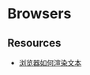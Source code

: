 # Browsers


## Resources

- [浏览器如何渲染文本](http://blog.jjgod.org/2011/04/09/how-do-browsers-render-text/)
